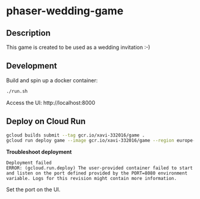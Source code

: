 # phaser-wedding-game

## Description

This game is created to be used as a wedding invitation :-)

## Development

Build and spin up a docker container:

```bash
./run.sh
```

Access the UI: http://localhost:8000

## Deploy on Cloud Run

```bash
gcloud builds submit --tag gcr.io/xavi-332016/game .
gcloud run deploy game --image gcr.io/xavi-332016/game --region europe-west1 --platform managed --allow-unauthenticated --quiet
```

**Troubleshoot deployment**

```
Deployment failed                                                                                                                          
ERROR: (gcloud.run.deploy) The user-provided container failed to start and listen on the port defined provided by the PORT=8080 environment variable. Logs for this revision might contain more information.
```

Set the port on the UI.
